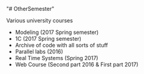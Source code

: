 "# OtherSemester" 

Various university courses
- Modeling (2017 Spring semester)
- 1C (2017 Spring semester)
- Archive of code with all sorts of stuff
- Parallel labs (2016)
- Real Time Systems (Spring 2017)
- Web Course (Second part 2016 & First part 2017)

